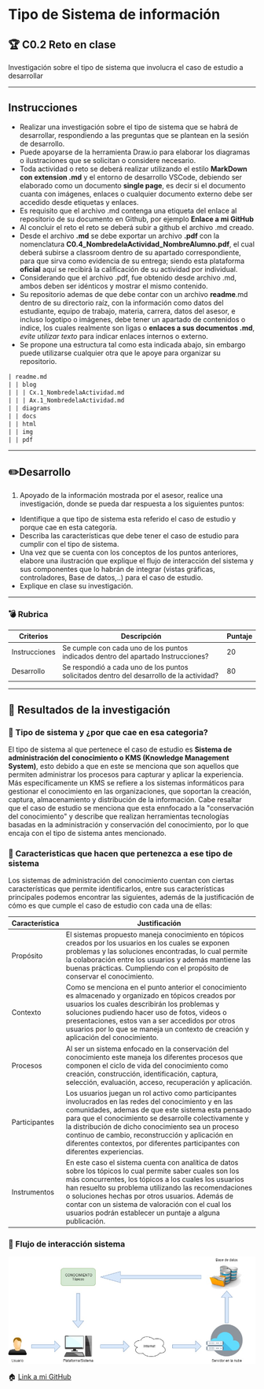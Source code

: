 Tipo de Sistema de información
==============================

:trophy: C0.2 Reto en clase
--------------------------------------------------------------------------------------------------------------------------------------------------------------------------------------------------------------------------------------------------------------------------------------------------------------------------------------------------------------------------------------------------------------------------------------------------------------------------------------------------------------------------------------------------------------------------------------------------------------------------------------------------------------------------------------------------------------------------------------------------------------------------------------------------------------------------------------------------------------------------------------------------------------------------------------------------------------------------------------------------------------------------------------------------------------------------------------------------------------------------------------------------------------------------------------------------------------------------------------------------------------------------------------------------------------------------------------------------------------------------------------------------------------------------------------------------------------------------------------------------------------------------------------------------------------------------------------------------------------------------------------------------------------------------------------------------------------------------------------------------------------------------------------------------------------------------------------------------------------------------------------------------------------------------------------------------------------------------------------------------------------------------------------------------------------------------------------------------------------------------------------------------------------------------------------------------------------------------------------------------------------------------------------------------------------------------------------------------------------------------------------------------------------------------------------------------------------------------------------------------------------------------------------------------------------------------------------------------------------------------------------------------------------------------------------------------------------------------------------------------------------------------------------------------------------------------------------------------------------------------------------------------------------------------------------------------------------------------------------------------------------------------------------------------------------------------------------------------------------------------------------------------------------------------------------------------------------------------------------------------------------------------------------------------------------------------------------------------------------------------------------------------------------------------------------------------------------------------------------------------------------------------------------------------------------------------------------------------------------------------------------------------------------------------------------------------------------------------------------------------------------------------------------------------------------------------------------------------------------------------------------------------------------------------------------------------------------------------------------------------------------------------------------------------------------------------------------------------------------------------------------------------------------------------------------------------------------------------------------------------------------------------------------------------------------------------------------------------------------------------------------------------------------------------------------------------------------------------------------------------------------------------------------------------------------------------------------------------------------------------------------------------------------------------------------------------------------------------------------------------------------------------------------------------------------------------------------------------------------------------------------------------------------------------------------------------------------------------------------------------------------------------------------------------------------------------------------------------------------------------------------------------------------------------------------------------------------------------------------------------------------------------------------------------------------------------------------------------------------------------------------------------------------------------------------------------------------------------------------------------------------------------------------------------------------------------------------------------------------------------------------------------------------------------------------------------------------------------------------------------------------------------------------------------------------------------------------------------------------------------------------------------------------------------------------------------------------------------------------------------------------------------------------------------------------------------------------------------------------------------------------------------------------------------------------------------------------------------------------------------------------------------------------------------------------------------------------------------------------------------------------------------------------------------------------------------------------------------------------------------------------------------------------------------------------------------------------------------------------------------------------------------------------------------------------------------------------------------------------------------------------------------------------------------------------------------------------------------------------------------------------------------------------------------------------------------------------------------------------------------------------------------------------------------------------------------------------------------------------------------------------------------------------------------------------------------------------------------------------------------------------------------------------------------------------------------------------------------------------------------------------------------------------------------------------------------------------------------------------------------------------------------------------------------------------------------------------------------------------------------------------------------------------------------------------------------------------------

Investigación sobre el tipo de sistema que involucra el caso de estudio
a desarrollar

* * * * *

Instrucciones
-------------

-   Realizar una investigación sobre el tipo de sistema que se habrá de
    desarrollar, respondiendo a las preguntas que se plantean en la
    sesión de desarrollo.
-   Puede apoyarse de la herramienta Draw.io para elaborar los diagramas
    o ilustraciones que se solicitan o considere necesario.
-   Toda actividad o reto se deberá realizar utilizando el estilo
    **MarkDown con extension .md** y el entorno de desarrollo VSCode,
    debiendo ser elaborado como un documento **single page**, es decir
    si el documento cuanta con imágenes, enlaces o cualquier documento
    externo debe ser accedido desde etiquetas y enlaces.
-   Es requisito que el archivo .md contenga una etiqueta del enlace al
    repositorio de su documento en Github, por ejemplo **Enlace a mi
    GitHub**
-   Al concluir el reto el reto se deberá subir a github el archivo .md
    creado.
-   Desde el archivo **.md** se debe exportar un archivo **.pdf** con la
    nomenclatura **C0.4\_NombredelaActividad\_NombreAlumno.pdf**, el
    cual deberá subirse a classroom dentro de su apartado
    correspondiente, para que sirva como evidencia de su entrega; siendo
    esta plataforma **oficial** aquí se recibirá la calificación de su
    actividad por individual.
-   Considerando que el archivo .pdf, fue obtenido desde archivo .md,
    ambos deben ser idénticos y mostrar el mismo contenido.
-   Su repositorio ademas de que debe contar con un archivo
    **readme**.md dentro de su directorio raíz, con la información como
    datos del estudiante, equipo de trabajo, materia, carrera, datos del
    asesor, e incluso logotipo o imágenes, debe tener un apartado de
    contenidos o indice, los cuales realmente son ligas o **enlaces a
    sus documentos .md**, *evite utilizar texto* para indicar enlaces
    internos o externo.
-   Se propone una estructura tal como esta indicada abajo, sin embargo
    puede utilizarse cualquier otra que le apoye para organizar su
    repositorio.

``` {.hljs}
| readme.md
| | blog
| | | Cx.1_NombredelaActividad.md
| | | Ax.1_NombredelaActividad.md
| | diagrams
| | docs
| | html
| | img
| | pdf    
```

* * * * *

:pencil2:Desarrollo
-----------------------------------------------------------------------------------------------------------------------------------------------------------------------------------------------------------------------------------------------------------------------------------------------------------------------------------------------------------------------------------------------------------------------------------------------------------------------------------------------------------------------------------------------------------------------------------------------------------------------------------------------------------------------------------------------------------------------------------------------------------------------------------------------------------------------------------------------------------------------------------------------------------------------------------------------------------------------------------------------------------------------------------------------------------------------------------------------------------------------------------------------------------------------------------------------------------------------------------------------------------------------------------------------------------------------------------------------------------------------------------------------------------------------------------------------------------------------------------------------------------------------------------------------------------------------------------------------------------------------------------------------------------------------------------------------------------------------------------------------------------------------------------------------------------------------------------------------------------------------------------------------------------------------------------------------------------------------------------------------------------------------------------------------------------------------------------------------------------------------------------------------------------------------------------------------------------------------------------------------------------------------------------------------------------------------------------------------------------------------------------------------------------------------------------------------------------------------------------------------------------------------------------------------------------------------------------------------------------------------------------------------------------------------------------------------------------------------------------------------------------------------------------------------------------------------------------------------------------------------------------------------------------------------------------------------------------------------------------------------------------------------------------------------------------------------------------------------------------------------------------------------------------------------------------------------------------------------------------------------------------------------------------------------------------------------------------------------------------------------------------------------------------------------------------------------------------------------------------------------------------------------------------------------------------------------------------------------------------------------------------------------------------------------------------------------------------------------------------------------------------------------------------------------------------------------------------------------------------------------------------------------------------------------------------------------------------------------------------------------------------------------------------------------------------------------------------------------------------------------------------------------------------------------------------------------------------------------------------------------------------------------------------------------------------------------------------------------------------------------------------------------------------------------------------------------------------------------------------------------------------------------------------------------------------------------------------------------------------------------------------------------------------------------------------------------------------------------------------------------------------------------------------------------------------------------------------------------------------------------------------------------------------------------------------------------------------------------------------------------------------------------------------------------------------------------------------------------------------------------------------------------------------------------------------------------------------------------------------------------------------------------------------------------------------------------------------------------------------------------------------------------------------------------------------------------------------------------------------------------------------------------------------------------------------------------------------------------------------------------------------------------------------------------------------------------------------------------------------------------------------------------------------------------------------------------------------------------------------------------------------------------------------------------------------------------------------------------------------------------------------------------------------------------------------------------------------------------------------------

1.  Apoyado de la información mostrada por el asesor, realice una
    investigación, donde se pueda dar respuesta a los siguientes puntos:

-   Identifique a que tipo de sistema esta referido el caso de estudio y
    porque cae en esta categoría.
-   Describa las características que debe tener el caso de estudio para
    cumplir con el tipo de sistema.
-   Una vez que se cuenta con los conceptos de los puntos anteriores,
    elabore una ilustración que explique el flujo de interacción del
    sistema y sus componentes que lo habrán de integrar (vistas
    gráficas, controladores, Base de datos,..) para el caso de estudio.
-   Explique en clase su investigación.

* * * * *

### :bomb: Rubrica

  |Criterios      | Descripción                                                                                | Puntaje |
  |---------------| ------------------------------------------------------------------------------------------ |---------|
  |Instrucciones  |Se cumple con cada uno de los puntos indicados dentro del apartado Instrucciones?           | 20      |
  |Desarrollo     |Se respondió a cada uno de los puntos solicitados dentro del desarrollo de la actividad?    | 80      |
  
  ---
  
  ## :pushpin: Resultados de la investigación
  
  ### :mag_right: Tipo de sistema y ¿por que cae en esa categoria?

<!--- <p align="justify"> -->
El tipo de sistema al que pertenece el caso de estudio es **Sistema de administración del conocimiento o KMS (Knowledge Management System)**, esto debido a que en este se menciona que son aquellos que permiten administrar los procesos para capturar y aplicar la experiencia. Más específicamente un KMS se refiere a los sistemas informáticos para gestionar el conocimiento en las organizaciones, que soportan la creación, captura, almacenamiento y distribución de la información. Cabe resaltar que el caso de estudio se menciona que esta ennfocado a la "conservación del conocimiento" y describe que realizan herramientas tecnologías basadas en la administración y conservación del conocimiento, por lo que encaja con el tipo de sistema antes mencionado.
<!--- </p> -->

  ### :pencil: Caracteristicas que hacen que pertenezca a ese tipo de sistema
  
 Los sistemas de administración del conocimiento cuentan con ciertas características que permite identificarlos, entre sus características principales podemos encontrar las siguientes, además de la justificación de cómo es que cumple el caso de estudio con cada una de ellas:

| Característica | Justificación                                                                                                                                                                                                                                                                                                                                                                                                 |
|----------------|---------------------------------------------------------------------------------------------------------------------------------------------------------------------------------------------------------------------------------------------------------------------------------------------------------------------------------------------------------------------------------------------------------------|
| Propósito      | El sistemas propuesto maneja conocimiento en tópicos creados por los usuarios en los cuales se exponen problemas y las soluciones encontradas, lo cual permite la colaboración entre los usuarios y además mantiene las buenas prácticas. Cumpliendo con el propósito de conservar el conocimiento.                                                                                                           |
| Contexto       | Como se menciona en el punto anterior el conocimiento es almacenado y organizado en tópicos creados por usuarios los cuales describirán los problemas y soluciones pudiendo hacer uso de fotos, videos o presentaciones, estos van a ser accedidos por otros usuarios por lo que se maneja un contexto de creación y aplicación del conocimiento.                                                             |
| Procesos       | Al ser un sistema enfocado en la conservación del conocimiento este maneja los diferentes procesos que componen el ciclo de vida del conocimiento como creación, construcción, identificación, captura, selección, evaluación, acceso, recuperación y aplicación.                                                                                                                                             |
| Participantes  | Los usuarios juegan un rol activo como participantes involucrados en las redes del conocimiento y en las comunidades, ademas de que este sistema esta pensado para que el conocimiento se desarrolle colectivamente y la distribución de dicho conocimiento sea un proceso continuo de cambio, reconstrucción y aplicación en diferentes contextos, por diferentes participantes con diferentes experiencias. |
| Instrumentos   | En este caso el sistema cuenta con analítica de datos sobre los tópicos lo cual permite saber cuales son los más concurrentes, los tópicos a los cuales los usuarios han resuelto su problema utilizando las recomendaciones o soluciones hechas por otros usuarios. Además de contar con un sistema de valoración con el cual los usuarios podrán establecer un puntaje a alguna publicación.                |



  ### :arrows_counterclockwise: Flujo de interacción sistema
  
  ![Flujo del sistema](https://github.com/CesarArred/Analisis_Avanzado_de_Software/blob/main/img/C0.2%20flujodelsistema.jpg)

:house:
[Link a mi GitHub](https://github.com/CesarArred/Analisis_Avanzado_de_Software)
